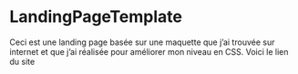 # LandingPageTemplate

Ceci est une landing page basée sur une maquette que j’ai trouvée sur internet et que j’ai réalisée pour améliorer mon niveau en CSS.
 Voici le lien du site 

